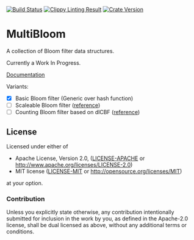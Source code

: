 [![Build Status](https://travis-ci.org/bitdivision/multibloom.svg?branch=master)](https://travis-ci.org/bitdivision/multibloom) [![Clippy Linting Result](https://clippy.bashy.io/github/bitdivision/multibloom/master/badge.svg)](https://clippy.bashy.io/github/bitdivision/multibloom/master/log) [![Crate Version](https://img.shields.io/crates/v/multibloom.svg)](https://crates.io/crates/multibloom)

# MultiBloom

A collection of Bloom filter data structures.

Currently a Work In Progress.

[Documentation]()

Variants:

 - [x] Basic Bloom filter (Generic over hash function)
 - [ ] Scaleable Bloom filter ([reference](http://gsd.di.uminho.pt/members/cbm/ps/dbloom.pdf))
 - [ ] Counting Bloom filter based on dlCBF ([reference](http://www.eecs.harvard.edu/~michaelm/postscripts/aller2006.pdf))

## License

Licensed under either of

 * Apache License, Version 2.0, ([LICENSE-APACHE](LICENSE-APACHE) or http://www.apache.org/licenses/LICENSE-2.0)
 * MIT license ([LICENSE-MIT](LICENSE-MIT) or http://opensource.org/licenses/MIT)

at your option.

### Contribution

Unless you explicitly state otherwise, any contribution intentionally submitted
for inclusion in the work by you, as defined in the Apache-2.0 license, shall be dual licensed as above, without any
additional terms or conditions.
